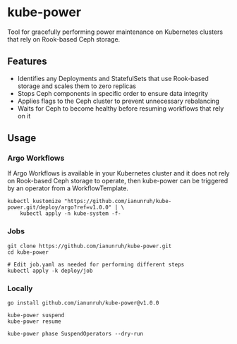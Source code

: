 # kube-power

Tool for gracefully performing power maintenance on Kubernetes clusters
that rely on Rook-based Ceph storage.

## Features

* Identifies any Deployments and StatefulSets that use Rook-based storage
  and scales them to zero replicas
* Stops Ceph components in specific order to ensure data integrity
* Applies flags to the Ceph cluster to prevent unnecessary rebalancing
* Waits for Ceph to become healthy before resuming workflows that rely on it

## Usage

### Argo Workflows

If Argo Workflows is available in your Kubernetes cluster and it does not rely on
Rook-based Ceph storage to operate, then kube-power can be triggered by an operator
from a WorkflowTemplate.

```
kubectl kustomize "https://github.com/ianunruh/kube-power.git/deploy/argo?ref=v1.0.0" | \
    kubectl apply -n kube-system -f-
```

### Jobs

```
git clone https://github.com/ianunruh/kube-power.git
cd kube-power

# Edit job.yaml as needed for performing different steps
kubectl apply -k deploy/job
```

### Locally

```
go install github.com/ianunruh/kube-power@v1.0.0
```

```
kube-power suspend
kube-power resume

kube-power phase SuspendOperators --dry-run
```
